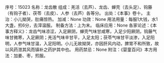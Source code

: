 序号：15023
名称：龙齿散
组成：羌活（去芦）、龙齿、蝉壳（去头足）、钩藤（有钩子者）、茯苓（去皮）、人参（去芦）各等分。
出处：《本事》卷十。
主治：小儿拗哭，肚痛惊热。
加减：None
功效：None
用法用量：每服1大钱，水1大盏，煎6分，去滓温服。
制备方法：上为末。
临床应用：None
各家论述：《本事方释义》：龙齿气味凉涩，入足厥阴，蝉壳气味甘咸寒，入足少阳厥阴，钩藤气味甘微寒，入足厥阴；羌活气味辛甘平，入足太阳；茯苓气味甘平淡渗，入足阳明，人参气味甘温，入足阳明。小儿无故拗哭，亦因肝风内动，脾胃不和所致，故以风药泄其风而镇补之药护其中也。
用药禁忌：None
附注：《婴童百问》本方用法：加姜、枣，煎服。

